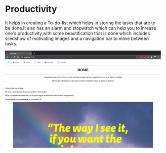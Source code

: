 # Productivity

It helps in creating a To-do-list which helps in storing the tasks that are to be done.It also has an alarm and stopwatch which can help you to inrease one's productivity,with some beautification that is done which includes sliedshow of motivating images and a navigation bar to move between tasks.

![](images/first.png)
